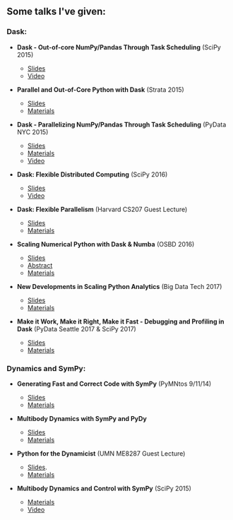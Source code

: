 ## Some talks I've given:

### Dask:

- **Dask - Out-of-core NumPy/Pandas Through Task Scheduling** (SciPy 2015)

    - [Slides](https://speakerdeck.com/jcrist/pandas-through-task-scheduling)
    - [Video](https://youtu.be/1kkFZ4P-XHg)

- **Parallel and Out-of-Core Python with Dask** (Strata 2015)

    - [Slides](https://speakerdeck.com/jcrist/parallel-and-out-of-core-python-with-dask)
    - [Materials](https://github.com/cpcloud/strata-nyc-2015)

- **Dask - Parallelizing NumPy/Pandas Through Task Scheduling** (PyData NYC 2015)

    - [Slides](https://speakerdeck.com/jcrist/pandas-through-task-scheduling-1)
    - [Materials](pydata_nyc_2015)
    - [Video](https://www.youtube.com/watch?v=mHd8AI8GQhQ)

- **Dask: Flexible Distributed Computing** (SciPy 2016)

    - [Slides](http://matthewrocklin.com/slides/dask-scipy-2016.html#/)
    - [Video](https://www.youtube.com/watch?v=PAGjm4BMKlk)

- **Dask: Flexible Parallelism** (Harvard CS207 Guest Lecture)

    - [Slides](http://jcrist.github.io/talks/harvard_cs207_talk/slides.html)
    - [Materials](harvard_cs207_talk)

- **Scaling Numerical Python with Dask & Numba** (OSBD 2016)

    - [Slides](http://jcrist.github.io/talks/osbd_workshop/slides.html)
    - [Abstract](osbd_workshop/paper.pdf)
    - [Materials](osbd_workshop)

- **New Developments in Scaling Python Analytics** (Big Data Tech 2017)
    - [Slides](http://jcrist.github.io/talks/minneanalytics_2017/slides.html)
    - [Materials](minneanalytics_2017)

- **Make it Work, Make it Right, Make it Fast - Debugging and Profiling in Dask** (PyData Seattle 2017 & SciPy 2017)
    - [Slides](http://jcrist.github.io/talks/profile_and_debug_dask/slides.html)
    - [Materials](profile_and_debug_dask)

### Dynamics and SymPy:

- **Generating Fast and Correct Code with SymPy** (PyMNtos 9/11/14)

    - [Slides](https://speakerdeck.com/jcrist/generating-fast-and-correct-code-with-sympy)
    - [Materials](codegen_talk)

- **Multibody Dynamics with SymPy and PyDy**

    - [Slides](https://speakerdeck.com/jcrist/multibody-dynamics-with-sympy-and-pydy)
    - [Materials](pydy_talk)

- **Python for the Dynamicist** (UMN ME8287 Guest Lecture)

    - [Slides](https://speakerdeck.com/jcrist/python-for-the-dynamicist).
    - [Materials](dynamics_talk)

- **Multibody Dynamics and Control with SymPy** (SciPy 2015)

    - [Materials](https://github.com/pydy/pydy-tutorial-human-standing)
    - [Video](https://www.youtube.com/watch?v=mdo2NYtA-xY)
